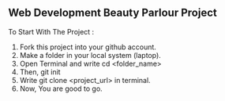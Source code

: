 ## Web Development Beauty Parlour Project

To Start With The Project :

1. Fork this project into your github account.
2. Make a folder in your local system (laptop).
3. Open Terminal and write cd <folder_name>
4. Then, git init
5. Write git clone <project_url> in terminal.
6. Now, You are good to go.
